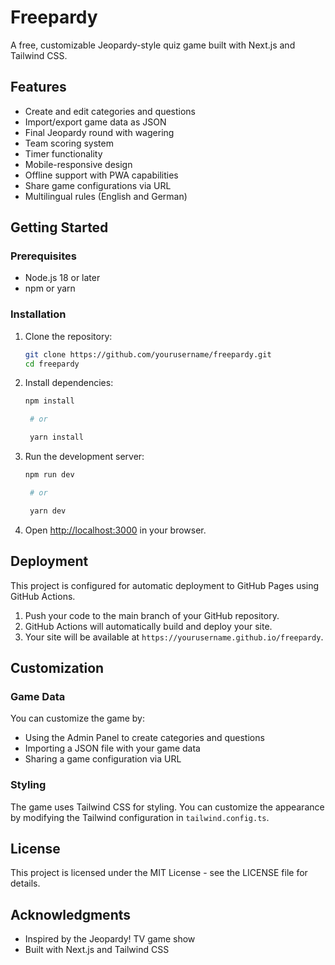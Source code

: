 # Freepardy

A free, customizable Jeopardy-style quiz game built with Next.js and Tailwind CSS.

## Features

-   Create and edit categories and questions
-   Import/export game data as JSON
-   Final Jeopardy round with wagering
-   Team scoring system
-   Timer functionality
-   Mobile-responsive design
-   Offline support with PWA capabilities
-   Share game configurations via URL
-   Multilingual rules (English and German)

## Getting Started

### Prerequisites

-   Node.js 18 or later
-   npm or yarn

### Installation

1. Clone the repository:

    ```bash
    git clone https://github.com/yourusername/freepardy.git
    cd freepardy
    ```

2. Install dependencies:

    ```bash
    npm install

     # or

     yarn install
    ```

3. Run the development server:

    ```bash
    npm run dev

     # or

     yarn dev
    ```

4. Open [http://localhost:3000](http://localhost:3000) in your browser.

## Deployment

This project is configured for automatic deployment to GitHub Pages using GitHub Actions.

1. Push your code to the main branch of your GitHub repository.
2. GitHub Actions will automatically build and deploy your site.
3. Your site will be available at `https://yourusername.github.io/freepardy`.

## Customization

### Game Data

You can customize the game by:

-   Using the Admin Panel to create categories and questions
-   Importing a JSON file with your game data
-   Sharing a game configuration via URL

### Styling

The game uses Tailwind CSS for styling. You can customize the appearance by modifying the Tailwind configuration in `tailwind.config.ts`.

## License

This project is licensed under the MIT License - see the LICENSE file for details.

## Acknowledgments

-   Inspired by the Jeopardy! TV game show
-   Built with Next.js and Tailwind CSS
